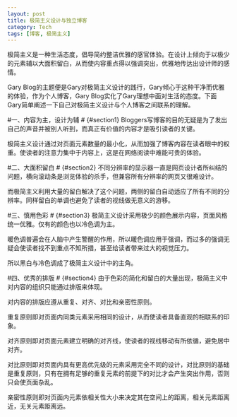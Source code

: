 ```yaml
---
layout: post
title: 极简主义设计与独立博客
category: Tech
tags: [博客, 极简主义]
---
```


极简主义是一种生活态度，倡导简约整洁优雅的感官体验。在设计上倾向于以极少的元素辅以大面积留白，从而使内容重点得以强调突出，优雅地传达出设计师的感情。

Gary Blog的主题便是Gary对极简主义设计的践行，Gary倾心于这种干净而优雅的体验，作为个人博客，Gary Blog实化了Gary理想中面对生活的态度。下面Gary简单阐述一下自己对极简主义设计与个人博客之间联系的理解。

#一、内容为主，设计为辅 #  {#section1}
Bloggers写博客的目的无疑是为了发出自己的声音并被别人听到，而真正有价值的内容才是吸引读者的关键。

极简主义设计通过对页面元素数量的最小化，从而加强了博客内容在读者眼中的权重。使读者的注意力集中于内容上，这是在网络阅读中难能可贵的体验。

#二、大面积留白 #  {#section2}
不同分辨率的显示器一直是网页设计者所纠结的问题，横向滚动条是浏览体验的杀手，但兼容所有分辨率的网页又很难设计。

而极简主义利用大量的留白解决了这个问题，两侧的留白自动适应了所有不同的分辨率。同样留白的单调也避免了读者的视线做无意义的游移。

#三、慎用色彩 #  {#section3}
极简主义设计采用极少的颜色展示内容，页面风格统一优雅。仅有的颜色也以冷色调为主。

暖色调普遍会在人脑中产生警醒的作用，所以暖色调应用于强调，而过多的强调无疑会使读者找不到重点不知所措，甚至给读者带来过大的视觉压力。

所以黑白与冷色调成了极简主义设计中的主角。

#四、优秀的排版 #  {#section4}
由于色彩的简化和留白的大量出现，极简主义中对内容的组织只能通过排版来体现。

对内容的排版应遵从重复、对齐、对比和亲密性原则。

重复原则即对页面内同类元素采用相同的设计，从而使读者具备直观的相联系的印象。

对齐原则即对页面元素建立明确的对齐线，使读者的视线移动有所依循，避免居中对齐。

对比原则即对页面内具有更高优先级的元素采用完全不同的设计，对比原则的基础是重复原则，只有在拥有足够的重复元素的前提下的对比才会产生突出作用，否则只会使页面杂乱。

亲密性原则即对页面内元素依相关性大小来决定其在空间上的距离，相关元素距离近，无关元素距离远。